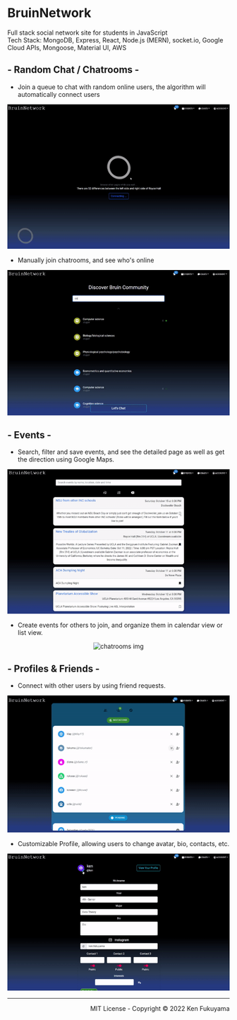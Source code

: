 # BruinNetwork
Full stack social network site for students in JavaScript </br>
Tech Stack: MongoDB, Express, React, Node.js (MERN), socket.io, Google Cloud APIs, Mongoose, Material UI, AWS

## - Random Chat / Chatrooms -
- Join a queue to chat with random online users, the algorithm will automatically connect users
<!-- ![ChitchatGIF](chitchat.gif) -->

<p align="center">
  <img src="chitchat.gif" alt="chitchat img">
</p>

- Manually join chatrooms, and see who's online
<p align="center">
  <img src="chatrooms.gif" alt="chatrooms img">
</p>


## - Events -
- Search, filter and save events, and see the detailed page as well as get the direction using Google Maps.

<p align="center">
  <img src="event_navigate.gif" alt="chatrooms img">
</p>

- Create events for others to join, and organize them in calendar view or list view.
<p align="center">
  <img src="event-view.gif" alt="chatrooms img">
</p>


## - Profiles & Friends -

- Connect with other users by using friend requests.
<p align="center">
  <img src="friendship.gif" alt="chatrooms img">
</p>


- Customizable Profile, allowing users to change avatar, bio, contacts, etc.
<p align="center">
  <img src="user-custom.gif" alt="chatrooms img">
</p>


<hr/>
<p align="right">
  MIT License - Copyright © 2022 Ken Fukuyama 
</p>




